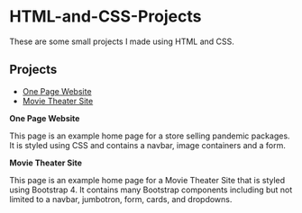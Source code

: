 # HTML-and-CSS-Projects
These are some small projects I made using HTML and CSS.

**Projects**
-----------
- [One Page Website](https://github.com/amandabull/HTML-and-CSS-Projects/tree/main/One-Page-Website)
- [Movie Theater Site](https://github.com/amandabull/HTML-and-CSS-Projects/tree/main/bootstrap4_project)

**One Page Website**

This page is an example home page for a store selling pandemic packages. It is styled using CSS and contains a navbar, image containers and a form.
    
**Movie Theater Site**

This page is an example home page for a Movie Theater Site that is styled using Bootstrap 4. It contains many Bootstrap components including but not limited to a navbar,   jumbotron, form, cards, and dropdowns.
